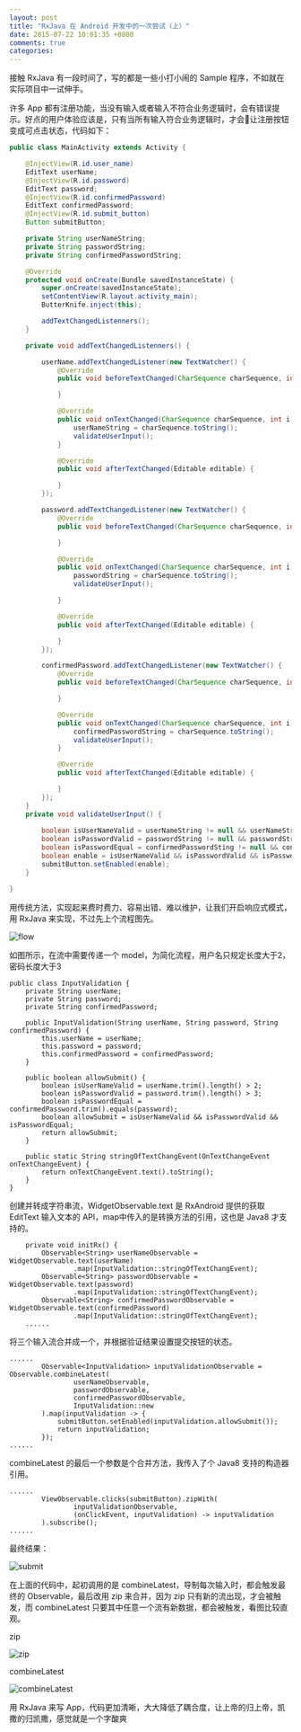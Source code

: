```yaml
---
layout: post
title: "RxJava 在 Android 开发中的一次尝试（上）"
date: 2015-07-22 10:01:35 +0800
comments: true
categories: 
---
```

接触 RxJava 有一段时间了，写的都是一些小打小闹的 Sample 程序，不如就在实际项目中一试伸手。

许多 App 都有注册功能，当没有输入或者输入不符合业务逻辑时，会有错误提示。好点的用户体验应该是，只有当所有输入符合业务逻辑时，才会让注册按钮变成可点击状态，代码如下：

<!--more-->

```java
public class MainActivity extends Activity {

    @InjectView(R.id.user_name)
    EditText userName;
    @InjectView(R.id.password)
    EditText password;
    @InjectView(R.id.confirmedPassword)
    EditText confirmedPassword;
    @InjectView(R.id.submit_button)
    Button submitButton;

    private String userNameString;
    private String passwordString;
    private String confirmedPasswordString;

    @Override
    protected void onCreate(Bundle savedInstanceState) {
        super.onCreate(savedInstanceState);
        setContentView(R.layout.activity_main);
        ButterKnife.inject(this);

        addTextChangedListenners();
    }

    private void addTextChangedListenners() {

        userName.addTextChangedListener(new TextWatcher() {
            @Override
            public void beforeTextChanged(CharSequence charSequence, int i, int i1, int i2) {

            }

            @Override
            public void onTextChanged(CharSequence charSequence, int i, int i1, int i2) {
                userNameString = charSequence.toString();
                validateUserInput();
            }

            @Override
            public void afterTextChanged(Editable editable) {

            }
        });

        password.addTextChangedListener(new TextWatcher() {
            @Override
            public void beforeTextChanged(CharSequence charSequence, int i, int i1, int i2) {

            }

            @Override
            public void onTextChanged(CharSequence charSequence, int i, int i1, int i2) {
                passwordString = charSequence.toString();
                validateUserInput();

            }

            @Override
            public void afterTextChanged(Editable editable) {

            }
        });

        confirmedPassword.addTextChangedListener(new TextWatcher() {
            @Override
            public void beforeTextChanged(CharSequence charSequence, int i, int i1, int i2) {

            }

            @Override
            public void onTextChanged(CharSequence charSequence, int i, int i1, int i2) {
                confirmedPasswordString = charSequence.toString();
                validateUserInput();
            }

            @Override
            public void afterTextChanged(Editable editable) {

            }
        });
    }
    private void validateUserInput() {
    
        boolean isUserNameValid = userNameString != null && userNameString.trim().length() > 2;
        boolean isPasswordValid = passwordString != null && passwordString.trim().length() > 3;
        boolean isPasswordEqual = confirmedPasswordSting != null && confirmedPasswordSting.trim().equals(passwordString);
        boolean enable = isUserNameValid && isPasswordValid && isPasswordEqual;
        submitButton.setEnabled(enable);
    }

}
```

用传统方法，实现起来费时费力、容易出错、难以维护，让我们开启响应式模式，用 RxJava 来实现，不过先上个流程图先。

![flow](../images/flow.jpg)

如图所示，在流中需要传递一个 model，为简化流程，用户名只规定长度大于2，密码长度大于3 
```
public class InputValidation {
    private String userName;
    private String password;
    private String confirmedPassword;

    public InputValidation(String userName, String password, String confirmedPassword) {
        this.userName = userName;
        this.password = password;
        this.confirmedPassword = confirmedPassword;
    }

    public boolean allowSubmit() {
        boolean isUserNameValid = userName.trim().length() > 2;
        boolean isPasswordValid = password.trim().length() > 3;
        boolean isPasswordEqual = confirmedPassword.trim().equals(password);
        boolean allowSubmit = isUserNameValid && isPasswordValid && isPasswordEqual;
        return allowSubmit;
    }

    public static String stringOfTextChangEvent(OnTextChangeEvent onTextChangeEvent) {
        return onTextChangeEvent.text().toString();
    }
}
```


创建并转成字符串流，WidgetObservable.text 是 RxAndroid 提供的获取 EditText 输入文本的 API，map中传入的是转换方法的引用，这也是 Java8 才支持的。

```
    private void initRx() {
        Observable<String> userNameObservable = WidgetObservable.text(userName)
                .map(InputValidation::stringOfTextChangEvent);
        Observable<String> passwordObservable = WidgetObservable.text(password)
                .map(InputValidation::stringOfTextChangEvent);
        Observable<String> confirmedPasswordObservable = WidgetObservable.text(confirmedPassword)
                .map(InputValidation::stringOfTextChangEvent);
	......
```

将三个输入流合并成一个，并根据验证结果设置提交按钮的状态。

```
......
        Observable<InputValidation> inputValidationObservable = Observable.combineLatest(
                userNameObservable,
                passwordObservable,
                confirmedPasswordObservable,
                InputValidation::new
        ).map(inputValidation -> {
            submitButton.setEnabled(inputValidation.allowSubmit());
            return inputValidation;
        });
......
```
combineLatest 的最后一个参数是个合并方法，我传入了个 Java8 支持的构造器引用。

```
......
        ViewObservable.clicks(submitButton).zipWith(
                inputValidationObservable,
                (onClickEvent, inputValidation) -> inputValidation
        ).subscribe();
......
```
最终结果：


![submit](../images/submit.gif)

在上面的代码中，起初调用的是 combineLatest，导制每次输入时，都会触发最终的 Observable，最后改用 zip 来合并，因为 zip 只有新的流出现，才会被触发，而 combineLatest 只要其中任意一个流有新数据，都会被触发，看图比较直观。

zip

![zip](../images/zip.png)

combineLatest

![combineLatest](../images/combineLatest.png)


用 RxJava 来写 App，代码更加清晰，大大降低了耦合度，让上帝的归上帝，凯撒的归凯撒，感觉就是一个字酸爽